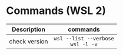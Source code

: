 # Commands (WSL 2)


| Description                                       |                       commands                        |
|:-------------------------------------------------:|:-----------------------------------------------------:|
| check version | `wsl --list --verbose` <br> `wsl -l -v` |
